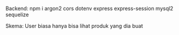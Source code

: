 Backend: npm i argon2 cors dotenv express express-session mysql2 sequelize

Skema: User biasa hanya bisa lihat produk yang dia buat
